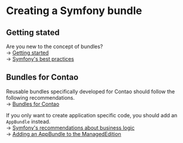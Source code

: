 # Creating a Symfony bundle

## Getting stated

Are you new to the concept of bundles?  
→ [Getting started](getting-started.md)  
→ [Symfony's best practices][SymfonyBestPractices]


## Bundles for Contao

Reusable bundles specifically developed for Contao should follow the following
recommendations.  
→ [Bundles for Contao](contao-bundle.md)


If you only want to create application specific code, you should add an
``AppBundle`` instead.   
→ [Symfony's recommendations about business logic][SymfonyBusinessLogic]  
→ [Adding an AppBundle to the ManagedEdition](../managed-edition/customizing.md)  


[SymfonyBestPractices]: https://symfony.com/doc/current/best_practices/index.html
[SymfonyBusinessLogic]: https://symfony.com/doc/current/best_practices/business-logic.html#organizing-your-business-logic